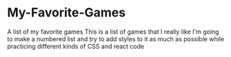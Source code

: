 # My-Favorite-Games
 A list of my favorite games
This is a list of games that I really like I'm going to make a numbered list and try to add styles to it as much as possible while practicing different kinds of CSS and react code 
